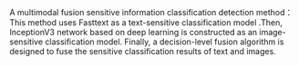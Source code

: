 A multimodal fusion sensitive information classification detection method：This method uses Fasttext as a text-sensitive classification model .Then, InceptionV3 network based on deep learning is constructed as an image-sensitive classification model. Finally, a decision-level fusion algorithm is designed to fuse the sensitive classification results of text and images. 
